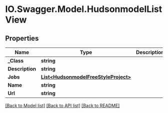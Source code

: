 # IO.Swagger.Model.HudsonmodelListView
## Properties

Name | Type | Description | Notes
------------ | ------------- | ------------- | -------------
**_Class** | **string** |  | [optional] 
**Description** | **string** |  | [optional] 
**Jobs** | [**List&lt;HudsonmodelFreeStyleProject&gt;**](HudsonmodelFreeStyleProject.md) |  | [optional] 
**Name** | **string** |  | [optional] 
**Url** | **string** |  | [optional] 

[[Back to Model list]](../README.md#documentation-for-models) [[Back to API list]](../README.md#documentation-for-api-endpoints) [[Back to README]](../README.md)

